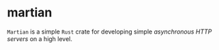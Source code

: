 # martian
`Martian` is a simple `Rust` crate for developing simple _asynchronous HTTP 
servers_ on a high level.
